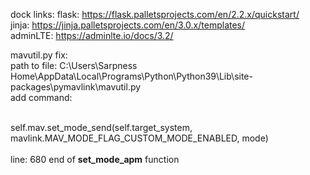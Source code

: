 dock links:
flask: https://flask.palletsprojects.com/en/2.2.x/quickstart/
<br>
jinja: https://jinja.palletsprojects.com/en/3.0.x/templates/
<br>
adminLTE: https://adminlte.io/docs/3.2/

mavutil.py fix: <br>
path to file: C:\Users\Sarpness Home\AppData\Local\Programs\Python\Python39\Lib\site-packages\pymavlink\mavutil.py <br>
add command: <br><br>

self.mav.set_mode_send(self.target_system,
                               mavlink.MAV_MODE_FLAG_CUSTOM_MODE_ENABLED,
                               mode)
<br><br>
line: 680 end of <b>set_mode_apm</b> function
